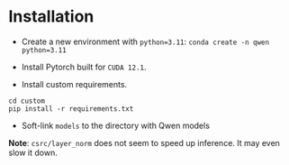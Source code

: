 # Installation 

* Create a new environment with `python=3.11`: `conda create -n qwen python=3.11`

* Install Pytorch built for `CUDA 12.1`.

* Install custom requirements.

```
cd custom
pip install -r requirements.txt
```

* Soft-link `models` to the directory with Qwen models


**Note**: `csrc/layer_norm` does not seem to speed up inference. It may even slow it down.